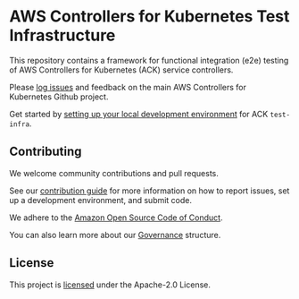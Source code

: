 # AWS Controllers for Kubernetes Test Infrastructure

This repository contains a framework for functional integration (e2e) testing
of AWS Controllers for Kubernetes (ACK) service controllers.

Please [log issues][ack-issues] and feedback on the main AWS Controllers for
Kubernetes Github project.

[ack-issues]: https://github.com/aws-controllers-k8s/community/issues

Get started by [setting up your local development environment][setup] for ACK
`test-infra`.

[setup]: /docs/setup.md

## Contributing

We welcome community contributions and pull requests.

See our [contribution guide](/CONTRIBUTING.md) for more information on how to
report issues, set up a development environment, and submit code.

We adhere to the [Amazon Open Source Code of Conduct][coc].

You can also learn more about our [Governance](/GOVERNANCE.md) structure.

[coc]: https://aws.github.io/code-of-conduct

## License

This project is [licensed](/LICENSE) under the Apache-2.0 License.
